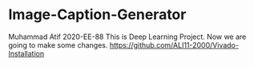 # Image-Caption-Generator
Muhammad Atif
2020-EE-88
This is Deep Learning Project.
Now we are going to make some changes.
https://github.com/ALI11-2000/Vivado-Installation